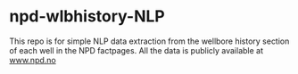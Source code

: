 # npd-wlbhistory-NLP
This repo is for simple NLP data extraction from the wellbore history section of each well in the NPD factpages. All the data is publicly available at www.npd.no

